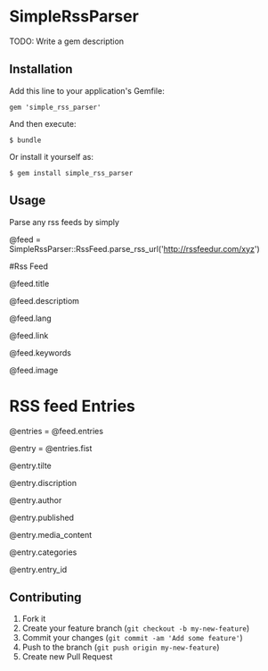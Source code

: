 # SimpleRssParser

TODO: Write a gem description

## Installation

Add this line to your application's Gemfile:

    gem 'simple_rss_parser'

And then execute:

    $ bundle

Or install it yourself as:

    $ gem install simple_rss_parser

## Usage

Parse any rss feeds by simply

@feed = SimpleRssParser::RssFeed.parse_rss_url('http://rssfeedur.com/xyz')

#Rss Feed

@feed.title

@feed.descriptiom

@feed.lang

@feed.link

@feed.keywords

@feed.image

# RSS feed Entries
@entries = @feed.entries

@entry = @entries.fist

@entry.tilte

@entry.discription

@entry.author

@entry.published

@entry.media_content

@entry.categories

@entry.entry_id

## Contributing

1. Fork it
2. Create your feature branch (`git checkout -b my-new-feature`)
3. Commit your changes (`git commit -am 'Add some feature'`)
4. Push to the branch (`git push origin my-new-feature`)
5. Create new Pull Request
